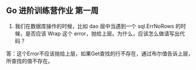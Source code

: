 ##  Go 进阶训练营作业  第一周

1. 我们在数据库操作的时候，比如 dao 层中当遇到一个 sql.ErrNoRows 的时候，是否应该 Wrap 这个 error，抛给上层。为什么，应该怎么做请写出代码？

答：这个Error不应该抛给上层，如果Get查找的行不存在，通过布尔值告诉上层，所查找的值不存在。





